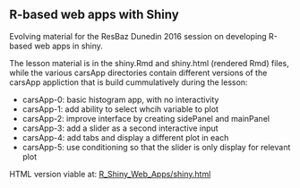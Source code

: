 ## R-based web apps with Shiny

Evolving material for the ResBaz Dunedin 2016 session on developing R-based web apps in shiny.

The lesson material is in the shiny.Rmd and shiny.html (rendered Rmd) files, while the various carsApp directories contain
different versions of the carsApp appliction that is build cummulatively during the lesson:

 - carsApp-0: basic histogram app, with no interactivity
 - carsApp-1: add ability to select whcih variable to plot
 - carsApp-2: improve interface by creating sidePanel and mainPanel
 - carsApp-3: add a slider as a second interactive input
 - carsApp-4: add tabs and display a different plot in each
 - carsApp-5: use conditioning so that the slider is only display for relevant plot
 
HTML version viable at: [R_Shiny_Web_Apps/shiny.html](https://cdn.rawgit.com/mikblack/ResBazLessons2018/ecff5d2b/R_Shiny_Web_Apps/shiny.html)
